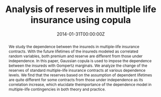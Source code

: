 ---
abstract: We study the dependence between the insureds in multiple-life insurance contracts. With the future lifetimes of the insureds modeled as correlated random variables, both premium and reserve are different from those under independence. In this paper, Gaussian copula is used to impose the dependence between the insureds with Gompertz marginals. We analyze the change of the reserves of standard multiple-life insurance contracts at various dependence levels. We find that the reserves based on the assumption of dependent lifetimes are quite different for some contracts from those under independence as its correlation increase, which elucidate theimportance of the dependence model in multiple-life contingencies in both theory and practice.
authors:
- admin
- Hangsuck Lee
- Hyun Tae Kim
date: "2014-01-31T00:00:00Z"
doi: ""
featured: false
image:
  caption: 'Image credit: [**Unsplash**](https://unsplash.com/photos/s9CC2SKySJM)'
  focal_point: ""
  preview_only: false
publication: "Communications for Statistical Applications and Methods."
publication_short: "CSAM"
# Publication type.
# Legend:
# 0 = Uncategorized
# 1 = Conference proceedings
# 2 = Journal
# 3 = Work in progress
# 4 = Technical report
# 5 = Book
# 6 = Book chapte
publication_types:
- "2"
publishDate: "2014-01-31T00:00:00Z"
summary: We analyze the change of the reserves of standard multiple-life insurance contracts at various dependence levels.
tags:
- Life insurance
title: Analysis of reserves in multiple life insurance using copula
# url_code: '#'
# url_dataset: '#'
url_pdf: https://www.researchgate.net/profile/Issac_Lee/publication/264168328_Analysis_of_Reserves_in_Multiple_Life_Insurance_using_Copula/links/5929a9790f7e9b9979a68bff/Analysis-of-Reserves-in-Multiple-Life-Insurance-using-Copula.pdf
# url_poster: '#'
# url_project: ""
# url_slides: ""
# url_source: '#'
# url_video: '#'
---